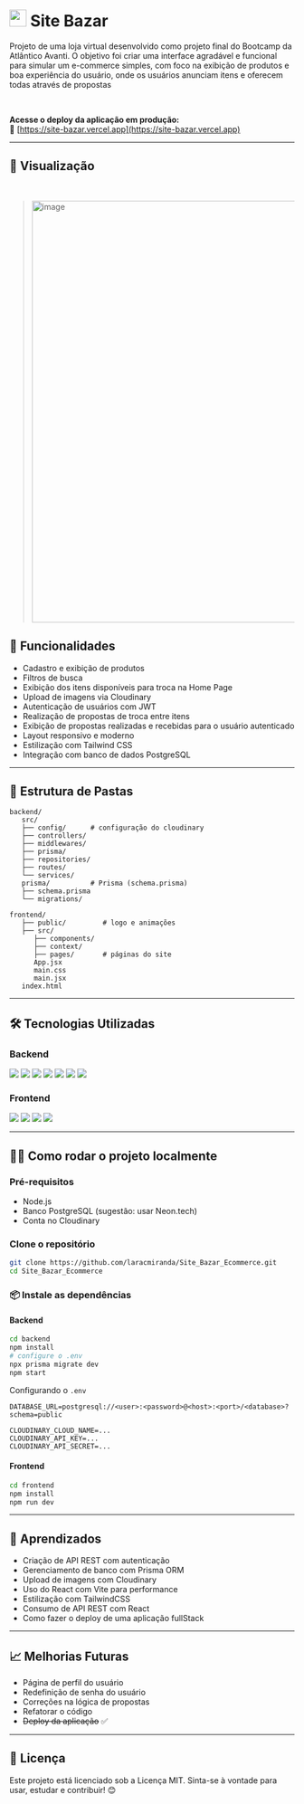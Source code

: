 # <img src="frontend/public/icons/logo.svg" width="30px" height="30px"/> Site Bazar

Projeto de uma loja virtual desenvolvido como projeto final do Bootcamp da Atlântico Avanti. O objetivo foi criar uma interface agradável e funcional para simular um e-commerce simples, com foco na exibição de produtos e boa experiência do usuário, onde os usuários anunciam itens e oferecem todas através de propostas

</br>

**Acesse o deploy da aplicação em produção:**
</br>
🔗 [https://site-bazar.vercel.app](https://site-bazar.vercel.app)

---

## 📸 Visualização
</br>

>  <img width="480" height="746" alt="image" src="https://github.com/user-attachments/assets/90886396-8249-4a15-8ead-b95bc11d45db" /> 


## 📲 Funcionalidades

- Cadastro e exibição de produtos
- Filtros de busca
- Exibição dos itens disponíveis para troca na Home Page
- Upload de imagens via Cloudinary
- Autenticação de usuários com JWT
- Realização de propostas de troca entre itens
- Exibição de propostas realizadas e recebidas para o usuário autenticado
- Layout responsivo e moderno
- Estilização com Tailwind CSS
- Integração com banco de dados PostgreSQL

---

## 📂 Estrutura de Pastas

```
backend/
   src/
   ├── config/      # configuração do cloudinary
   ├── controllers/ 
   ├── middlewares/         
   ├── prisma/
   ├── repositories/
   ├── routes/
   └── services/
   prisma/          # Prisma (schema.prisma)
   ├── schema.prisma
   └── migrations/

frontend/
   ├── public/         # logo e animações
   ├── src/ 
      ├── components/
      ├── context/     
      ├── pages/       # páginas do site
      App.jsx
      main.css
      main.jsx
   index.html
```
---

## 🛠️ Tecnologias Utilizadas

### Backend

<p align="left"> 
  <img src="https://img.shields.io/badge/Node.js-b06d6d?style=for-the-badge&logo=node.js&logoColor=white" />
  <img src="https://img.shields.io/badge/Express-b06d6d?style=for-the-badge&logo=express&logoColor=white" />
  <img src="https://img.shields.io/badge/Prisma-b06d6d?style=for-the-badge&logo=prisma&logoColor=white" />
  <img src="https://img.shields.io/badge/PostgreSQL-b06d6d?style=for-the-badge&logo=postgresql&logoColor=white" />
  <img src="https://img.shields.io/badge/Neon-b06d6d?style=for-the-badge&logo=neon&logoColor=white" />
  <img src="https://img.shields.io/badge/Cloudinary-b06d6d?style=for-the-badge&logo=cloudinary&logoColor=white" />
  <img src="https://img.shields.io/badge/JWT-b06d6d?style=for-the-badge&logo=jsonwebtoken&logoColor=white" />
</p>

### Frontend
<p align="left">
   <img src="https://img.shields.io/badge/Figma-f8f8f8?style=for-the-badge&logo=figma&logoColor=b06d6d" />
   <img src="https://img.shields.io/badge/Vite-f8f8f8?style=for-the-badge&logo=vite&logoColor=b06d6d" />
   <img src="https://img.shields.io/badge/React-f8f8f8?style=for-the-badge&logo=react&logoColor=b06d6d" />
   <img src="https://img.shields.io/badge/Tailwind_CSS-f8f8f8?style=for-the-badge&logo=tailwind-css&logoColor=b06d6d" />
</p>

---

## 👩‍💻 Como rodar o projeto localmente

### Pré-requisitos

- Node.js
- Banco PostgreSQL (sugestão: usar Neon.tech)
- Conta no Cloudinary

### Clone o repositório

```bash
git clone https://github.com/laracmiranda/Site_Bazar_Ecommerce.git
cd Site_Bazar_Ecommerce
````

### 📦 Instale as dependências

#### Backend

```bash
cd backend
npm install
# configure o .env 
npx prisma migrate dev
npm start
```
Configurando o `.env`
```env
DATABASE_URL=postgresql://<user>:<password>@<host>:<port>/<database>?schema=public

CLOUDINARY_CLOUD_NAME=...
CLOUDINARY_API_KEY=...
CLOUDINARY_API_SECRET=...
```

#### Frontend

```bash
cd frontend
npm install
npm run dev
```

---

## 🧠 Aprendizados

* Criação de API REST com autenticação
* Gerenciamento de banco com Prisma ORM
* Upload de imagens com Cloudinary
* Uso do React com Vite para performance
* Estilização com TailwindCSS
* Consumo de API REST com React
* Como fazer o deploy de uma aplicação fullStack

---

## 📈 Melhorias Futuras

* Página de perfil do usuário
* Redefinição de senha do usuário
* Correções na lógica de propostas
* Refatorar o código
* ~~Deploy da aplicação~~ ✅

---

## 📄 Licença

Este projeto está licenciado sob a Licença MIT.
Sinta-se à vontade para usar, estudar e contribuir! 😊
